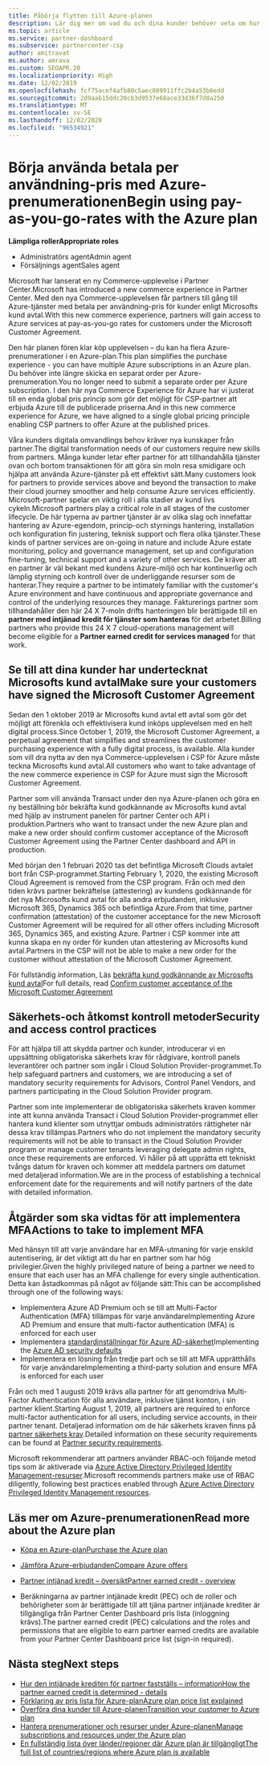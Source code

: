 ```yaml
---
title: Påbörja flytten till Azure-planen
description: Lär dig mer om vad du och dina kunder behöver veta om hur du använder Azures betala per användning-plan, inklusive första stegen, säkerhets åtgärder och hur du kommer igång.
ms.topic: article
ms.service: partner-dashboard
ms.subservice: partnercenter-csp
author: amitravat
ms.author: amrava
ms.custom: SEOAPR.20
ms.localizationpriority: High
ms.date: 12/02/2019
ms.openlocfilehash: fcf75acef4afb80c5aec889911ffc2b4a53b6edd
ms.sourcegitcommit: 2d9aab15ddc20cb3d9537e68ace33d36f7d8a250
ms.translationtype: MT
ms.contentlocale: sv-SE
ms.lasthandoff: 12/02/2020
ms.locfileid: "96534921"
---
```

# <a name="begin-using-pay-as-you-go-rates-with-the-azure-plan"></a><span data-ttu-id="7a79c-103">Börja använda betala per användning-pris med Azure-prenumerationen</span><span class="sxs-lookup"><span data-stu-id="7a79c-103">Begin using pay-as-you-go-rates with the Azure plan</span></span>

<span data-ttu-id="7a79c-104">**Lämpliga roller**</span><span class="sxs-lookup"><span data-stu-id="7a79c-104">**Appropriate roles**</span></span>

- <span data-ttu-id="7a79c-105">Administratörs agent</span><span class="sxs-lookup"><span data-stu-id="7a79c-105">Admin agent</span></span>
- <span data-ttu-id="7a79c-106">Försäljnings agent</span><span class="sxs-lookup"><span data-stu-id="7a79c-106">Sales agent</span></span>


<span data-ttu-id="7a79c-107">Microsoft har lanserat en ny Commerce-upplevelse i Partner Center.</span><span class="sxs-lookup"><span data-stu-id="7a79c-107">Microsoft has introduced a new commerce experience in Partner Center.</span></span>  <span data-ttu-id="7a79c-108">Med den nya Commerce-upplevelsen får partners till gång till Azure-tjänster med betala per användning-pris för kunder enligt Microsofts kund avtal.</span><span class="sxs-lookup"><span data-stu-id="7a79c-108">With this new commerce experience, partners will gain access to Azure services at pay-as-you-go rates for customers under the Microsoft Customer Agreement.</span></span>

<span data-ttu-id="7a79c-109">Den här planen fören klar köp upplevelsen – du kan ha flera Azure-prenumerationer i en Azure-plan.</span><span class="sxs-lookup"><span data-stu-id="7a79c-109">This plan simplifies the purchase experience - you can have multiple Azure subscriptions in an Azure plan.</span></span> <span data-ttu-id="7a79c-110">Du behöver inte längre skicka en separat order per Azure-prenumeration.</span><span class="sxs-lookup"><span data-stu-id="7a79c-110">You no longer need to submit a separate order per Azure subscription.</span></span> <span data-ttu-id="7a79c-111">I den här nya Commerce Experience för Azure har vi justerat till en enda global pris princip som gör det möjligt för CSP-partner att erbjuda Azure till de publicerade priserna.</span><span class="sxs-lookup"><span data-stu-id="7a79c-111">And in this new commerce experience for Azure, we have aligned to a single global pricing principle enabling CSP partners to offer Azure at the published prices.</span></span>

<span data-ttu-id="7a79c-112">Våra kunders digitala omvandlings behov kräver nya kunskaper från partner.</span><span class="sxs-lookup"><span data-stu-id="7a79c-112">The digital transformation needs of our customers require new skills from partners.</span></span> <span data-ttu-id="7a79c-113">Många kunder letar efter partner för att tillhandahålla tjänster ovan och bortom transaktionen för att göra sin moln resa smidigare och hjälpa att använda Azure-tjänster på ett effektivt sätt.</span><span class="sxs-lookup"><span data-stu-id="7a79c-113">Many customers look for partners to provide services above and beyond the transaction to make their cloud journey smoother and help consume Azure services efficiently.</span></span> <span data-ttu-id="7a79c-114">Microsoft-partner spelar en viktig roll i alla stadier av kund livs cykeln.</span><span class="sxs-lookup"><span data-stu-id="7a79c-114">Microsoft partners play a critical role in all stages of the customer lifecycle.</span></span> <span data-ttu-id="7a79c-115">De här typerna av partner tjänster är av olika slag och innefattar hantering av Azure-egendom, princip-och styrnings hantering, installation och konfiguration fin justering, teknisk support och flera olika tjänster.</span><span class="sxs-lookup"><span data-stu-id="7a79c-115">These kinds of partner services are on-going in nature and include Azure estate monitoring, policy and governance management, set up and configuration fine-tuning, technical support and a variety of other services.</span></span> <span data-ttu-id="7a79c-116">De kräver att en partner är väl bekant med kundens Azure-miljö och har kontinuerlig och lämplig styrning och kontroll över de underliggande resurser som de hanterar.</span><span class="sxs-lookup"><span data-stu-id="7a79c-116">They require a partner to be intimately familiar with the customer's Azure environment and have continuous and appropriate governance and control of the underlying resources they manage.</span></span> <span data-ttu-id="7a79c-117">Fakturerings partner som tillhandahåller den här 24 X 7-moln drifts hanteringen blir berättigade till en **partner med intjänad kredit för tjänster som hanteras** för det arbetet.</span><span class="sxs-lookup"><span data-stu-id="7a79c-117">Billing partners who provide this 24 X 7 cloud-operations management will become eligible for a **Partner earned credit for services managed** for that work.</span></span>

## <a name="make-sure-your-customers-have-signed-the-microsoft-customer-agreement"></a><span data-ttu-id="7a79c-118">Se till att dina kunder har undertecknat Microsofts kund avtal</span><span class="sxs-lookup"><span data-stu-id="7a79c-118">Make sure your customers have signed the Microsoft Customer Agreement</span></span>

<span data-ttu-id="7a79c-119">Sedan den 1 oktober 2019 är Microsofts kund avtal ett avtal som gör det möjligt att förenkla och effektivisera kund inköps upplevelsen med en helt digital process.</span><span class="sxs-lookup"><span data-stu-id="7a79c-119">Since October 1, 2019, the Microsoft Customer Agreement, a perpetual agreement that simplifies and streamlines the customer purchasing experience with a fully digital process, is available.</span></span> <span data-ttu-id="7a79c-120">Alla kunder som vill dra nytta av den nya Commerce-upplevelsen i CSP för Azure måste teckna Microsofts kund avtal.</span><span class="sxs-lookup"><span data-stu-id="7a79c-120">All customers who want to take advantage of the new commerce experience in CSP for Azure must sign the Microsoft Customer Agreement.</span></span>

<span data-ttu-id="7a79c-121">Partner som vill använda Transact under den nya Azure-planen och göra en ny beställning bör bekräfta kund godkännande av Microsofts kund avtal med hjälp av instrument panelen för partner Center och API i produktion.</span><span class="sxs-lookup"><span data-stu-id="7a79c-121">Partners who want to transact under the new Azure plan and make a new order should confirm customer acceptance of the Microsoft Customer Agreement using the Partner Center dashboard and API in production.</span></span>

<span data-ttu-id="7a79c-122">Med början den 1 februari 2020 tas det befintliga Microsoft Clouds avtalet bort från CSP-programmet.</span><span class="sxs-lookup"><span data-stu-id="7a79c-122">Starting February 1, 2020, the existing Microsoft Cloud Agreement is removed from the CSP program.</span></span> <span data-ttu-id="7a79c-123">Från och med den tiden krävs partner bekräftelse (attestering) av kundens godkännande för det nya Microsofts kund avtal för alla andra erbjudanden, inklusive Microsoft 365, Dynamics 365 och befintliga Azure.</span><span class="sxs-lookup"><span data-stu-id="7a79c-123">From that time, partner confirmation (attestation) of the customer acceptance for the new Microsoft Customer Agreement will be required for all other offers including Microsoft 365, Dynamics 365, and existing Azure.</span></span> <span data-ttu-id="7a79c-124">Partner i CSP kommer inte att kunna skapa en ny order för kunden utan attestering av Microsofts kund avtal.</span><span class="sxs-lookup"><span data-stu-id="7a79c-124">Partners in the CSP will not be able to make a new order for the customer without attestation of the Microsoft Customer Agreement.</span></span>

<span data-ttu-id="7a79c-125">För fullständig information, Läs [bekräfta kund godkännande av Microsofts kund avtal](confirm-customer-agreement.md)</span><span class="sxs-lookup"><span data-stu-id="7a79c-125">For full details, read [Confirm customer acceptance of the Microsoft Customer Agreement](confirm-customer-agreement.md)</span></span>

## <a name="security-and-access-control-practices"></a><span data-ttu-id="7a79c-126">Säkerhets-och åtkomst kontroll metoder</span><span class="sxs-lookup"><span data-stu-id="7a79c-126">Security and access control practices</span></span>

<span data-ttu-id="7a79c-127">För att hjälpa till att skydda partner och kunder, introducerar vi en uppsättning obligatoriska säkerhets krav för rådgivare, kontroll panels leverantörer och partner som ingår i Cloud Solution Provider-programmet.</span><span class="sxs-lookup"><span data-stu-id="7a79c-127">To help safeguard partners and customers, we are introducing a set of mandatory security requirements for Advisors, Control Panel Vendors, and partners participating in the Cloud Solution Provider program.</span></span>

<span data-ttu-id="7a79c-128">Partner som inte implementerar de obligatoriska säkerhets kraven kommer inte att kunna använda Transact i Cloud Solution Provider-programmet eller hantera kund klienter som utnyttjar ombuds administratörs rättigheter när dessa krav tillämpas.</span><span class="sxs-lookup"><span data-stu-id="7a79c-128">Partners who do not implement the mandatory security requirements will not be able to transact in the Cloud Solution Provider program or manage customer tenants leveraging delegate admin rights, once these requirements are enforced.</span></span> <span data-ttu-id="7a79c-129">Vi håller på att upprätta ett tekniskt tvångs datum för kraven och kommer att meddela partners om datumet med detaljerad information.</span><span class="sxs-lookup"><span data-stu-id="7a79c-129">We are in the process of establishing a technical enforcement date for the requirements and will notify partners of the date with detailed information.</span></span>

## <a name="actions-to-take-to-implement-mfa"></a><span data-ttu-id="7a79c-130">Åtgärder som ska vidtas för att implementera MFA</span><span class="sxs-lookup"><span data-stu-id="7a79c-130">Actions to take to implement MFA</span></span>

<span data-ttu-id="7a79c-131">Med hänsyn till att varje användare har en MFA-utmaning för varje enskild autentisering, är det viktigt att du har en partner som har hög privilegier.</span><span class="sxs-lookup"><span data-stu-id="7a79c-131">Given the highly privileged nature of being a partner we need to ensure that each user has an MFA challenge for every single authentication.</span></span> <span data-ttu-id="7a79c-132">Detta kan åstadkommas på något av följande sätt:</span><span class="sxs-lookup"><span data-stu-id="7a79c-132">This can be accomplished through one of the following ways:</span></span>

- <span data-ttu-id="7a79c-133">Implementera Azure AD Premium och se till att Multi-Factor Authentication (MFA) tillämpas för varje användare</span><span class="sxs-lookup"><span data-stu-id="7a79c-133">Implementing Azure AD Premium and ensure that multi-factor authentication (MFA) is enforced for each user</span></span>
- <span data-ttu-id="7a79c-134">Implementera [standardinställningar för Azure AD-säkerhet](/azure/active-directory/conditional-access/concept-conditional-access-security-defaults)</span><span class="sxs-lookup"><span data-stu-id="7a79c-134">Implementing the [Azure AD security defaults](/azure/active-directory/conditional-access/concept-conditional-access-security-defaults)</span></span>
- <span data-ttu-id="7a79c-135">Implementera en lösning från tredje part och se till att MFA upprätthålls för varje användare</span><span class="sxs-lookup"><span data-stu-id="7a79c-135">Implementing a third-party solution and ensure MFA is enforced for each user</span></span>

<span data-ttu-id="7a79c-136">Från och med 1 augusti 2019 krävs alla partner för att genomdriva Multi-Factor Authentication för alla användare, inklusive tjänst konton, i sin partner klient.</span><span class="sxs-lookup"><span data-stu-id="7a79c-136">Starting August 1, 2019, all partners are required to enforce multi-factor authentication for all users, including service accounts, in their partner tenant.</span></span> <span data-ttu-id="7a79c-137">Detaljerad information om de här säkerhets kraven finns på [partner säkerhets krav](partner-security-requirements.md).</span><span class="sxs-lookup"><span data-stu-id="7a79c-137">Detailed information on these security requirements can be found at [Partner security requirements](partner-security-requirements.md).</span></span>

<span data-ttu-id="7a79c-138">Microsoft rekommenderar att partners använder RBAC-och följande metod tips som är aktiverade via [Azure Active Directory Privileged Identity Management-resurser](/azure/active-directory/privileged-identity-management/pim-configure).</span><span class="sxs-lookup"><span data-stu-id="7a79c-138">Microsoft recommends partners make use of RBAC diligently, following best practices enabled through [Azure Active Directory Privileged Identity Management resources](/azure/active-directory/privileged-identity-management/pim-configure).</span></span>

## <a name="read-more-about-the-azure-plan"></a><span data-ttu-id="7a79c-139">Läs mer om Azure-prenumerationen</span><span class="sxs-lookup"><span data-stu-id="7a79c-139">Read more about the Azure plan</span></span>

- [<span data-ttu-id="7a79c-140">Köpa en Azure-plan</span><span class="sxs-lookup"><span data-stu-id="7a79c-140">Purchase the Azure plan</span></span>](purchase-azure-plan.md)

- [<span data-ttu-id="7a79c-141">Jämföra Azure-erbjudanden</span><span class="sxs-lookup"><span data-stu-id="7a79c-141">Compare Azure offers</span></span>](compare-azure-offers.md)

- [<span data-ttu-id="7a79c-142">Partner intjänad kredit – översikt</span><span class="sxs-lookup"><span data-stu-id="7a79c-142">Partner earned credit - overview</span></span>](partner-earned-credit.md)

- <span data-ttu-id="7a79c-143">Beräkningarna av partner intjänade kredit (PEC) och de roller och behörigheter som är berättigade till att tjäna partner intjänade krediter är tillgängliga från Partner Center Dashboard pris lista (inloggning krävs).</span><span class="sxs-lookup"><span data-stu-id="7a79c-143">The partner earned credit (PEC) calculations and the roles and permissions that are eligible to earn partner earned credits are available from your Partner Center Dashboard price list (sign-in required).</span></span>

## <a name="next-steps"></a><span data-ttu-id="7a79c-144">Nästa steg</span><span class="sxs-lookup"><span data-stu-id="7a79c-144">Next steps</span></span> 

- [<span data-ttu-id="7a79c-145">Hur den intjänade krediten för partner fastställs – information</span><span class="sxs-lookup"><span data-stu-id="7a79c-145">How the partner earned credit is determined - details</span></span>](partner-earned-credit-explanation.md)
- [<span data-ttu-id="7a79c-146">Förklaring av pris lista för Azure-plan</span><span class="sxs-lookup"><span data-stu-id="7a79c-146">Azure plan price list explained</span></span>](azure-plan-price-list.md)
- [<span data-ttu-id="7a79c-147">Överföra dina kunder till Azure-planen</span><span class="sxs-lookup"><span data-stu-id="7a79c-147">Transition your customer to Azure plan</span></span>](azure-plan-transition.md)
- [<span data-ttu-id="7a79c-148">Hantera prenumerationer och resurser under Azure-planen</span><span class="sxs-lookup"><span data-stu-id="7a79c-148">Manage subscriptions and resources under the Azure plan</span></span>](azure-plan-manage.md)
- [<span data-ttu-id="7a79c-149">En fullständig lista över länder/regioner där Azure plan är tillgängligt</span><span class="sxs-lookup"><span data-stu-id="7a79c-149">The full list of countries/regions where Azure plan is available</span></span>](https://query.prod.cms.rt.microsoft.com/cms/api/am/binary/RE3QN0x)